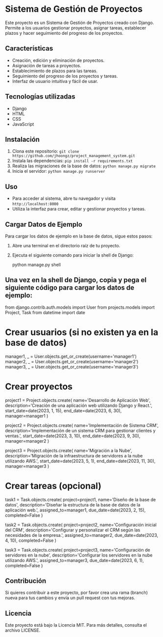 # Sistema de Gestión de Proyectos

Este proyecto es un Sistema de Gestión de Proyectos creado con Django. Permite a los usuarios gestionar proyectos, asignar tareas, establecer plazos y hacer seguimiento del progreso de los proyectos.

## Características
- Creación, edición y eliminación de proyectos.
- Asignación de tareas a proyectos.
- Establecimiento de plazos para las tareas.
- Seguimiento del progreso de los proyectos y tareas.
- Interfaz de usuario intuitiva y fácil de usar.

## Tecnologías utilizadas
- Django
- HTML
- CSS
- JavaScript

## Instalación
1. Clona este repositorio: `git clone https://github.com/jhoongz/project_management_system.git`
2. Instala las dependencias: `pip install -r requirements.txt`
3. Realiza las migraciones de la base de datos: `python manage.py migrate`
4. Inicia el servidor: `python manage.py runserver`

## Uso
- Para acceder al sistema, abre tu navegador y visita `http://localhost:8000`
- Utiliza la interfaz para crear, editar y gestionar proyectos y tareas.

## Cargar Datos de Ejemplo
Para cargar los datos de ejemplo en la base de datos, sigue estos pasos:

1. Abre una terminal en el directorio raíz de tu proyecto.
2. Ejecuta el siguiente comando para iniciar la shell de Django:

   python manage.py shell

## Una vez en la shell de Django, copia y pega el siguiente código para cargar los datos de ejemplo:

from django.contrib.auth.models import User
from projects.models import Project, Task
from datetime import date

# Crear usuarios (si no existen ya en la base de datos)
manager1, _ = User.objects.get_or_create(username='manager1')
manager2, _ = User.objects.get_or_create(username='manager2')
manager3, _ = User.objects.get_or_create(username='manager3')

# Crear proyectos
project1 = Project.objects.create(
    name='Desarrollo de Aplicación Web',
    description='Creación de una aplicación web utilizando Django y React.',
    start_date=date(2023, 1, 15),
    end_date=date(2023, 6, 30),
    manager=manager1
)

project2 = Project.objects.create(
    name='Implementación de Sistema CRM',
    description='Implementación de un sistema CRM para gestionar clientes y ventas.',
    start_date=date(2023, 3, 10),
    end_date=date(2023, 9, 30),
    manager=manager2
)

project3 = Project.objects.create(
    name='Migración a la Nube',
    description='Migración de la infraestructura de servidores a la nube utilizando AWS.',
    start_date=date(2023, 5, 1),
    end_date=date(2023, 11, 30),
    manager=manager3
)

# Crear tareas (opcional)
task1 = Task.objects.create(
    project=project1,
    name='Diseño de la base de datos',
    description='Diseñar la estructura de la base de datos de la aplicación web.',
    assigned_to=manager1,
    due_date=date(2023, 2, 15),
    completed=False
)

task2 = Task.objects.create(
    project=project2,
    name='Configuración inicial del CRM',
    description='Configurar y personalizar el CRM según las necesidades de la empresa.',
    assigned_to=manager2,
    due_date=date(2023, 4, 10),
    completed=False
)

task3 = Task.objects.create(
    project=project3,
    name='Configuración de servidores en la nube',
    description='Configurar los servidores en la nube utilizando AWS.',
    assigned_to=manager3,
    due_date=date(2023, 6, 1),
    completed=False
)

## Contribución
Si quieres contribuir a este proyecto, por favor crea una rama (branch) nueva para tus cambios y envía un pull request con tus mejoras.

## Licencia
Este proyecto está bajo la Licencia MIT. Para más detalles, consulta el archivo LICENSE.
